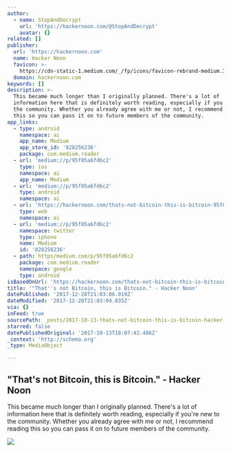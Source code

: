 ```yaml
---
author:
  - name: StopAndDecrypt
    url: 'https://hackernoon.com/@StopAndDecrypt'
    avatar: {}
related: []
publisher:
  url: 'https://hackernoon.com'
  name: Hacker Noon
  favicon: >-
    https://cdn-static-1.medium.com/_/fp/icons/favicon-rebrand-medium.3Y6xpZ-0FSdWDnPM3hSBIA.ico
  domain: hackernoon.com
keywords: []
description: >-
  This became much longer than I originally planned. There's a lot of
  information here that is definitely worth reading, especially if you're new to
  the community. Whether you already agree with me or not, I recommend reading
  this so you can pass it on to future members of the community.
app_links:
  - type: android
    namespace: ai
    app_name: Medium
    app_store_id: '828256236'
    package: com.medium.reader
  - url: 'medium://p/95f05a6fd6c2'
    type: ios
    namespace: ai
    app_name: Medium
  - url: 'medium://p/95f05a6fd6c2'
    type: android
    namespace: ai
  - url: 'https://hackernoon.com/thats-not-bitcoin-this-is-bitcoin-95f05a6fd6c2'
    type: web
    namespace: ai
  - url: 'medium://p/95f05a6fd6c2'
    namespace: twitter
    type: iphone
    name: Medium
    id: '828256236'
  - path: https/medium.com/p/95f05a6fd6c2
    package: com.medium.reader
    namespace: google
    type: android
isBasedOnUrl: 'https://hackernoon.com/thats-not-bitcoin-this-is-bitcoin-95f05a6fd6c2'
title: '"That''s not Bitcoin, this is Bitcoin." - Hacker Noon'
datePublished: '2017-12-28T21:03:06.019Z'
dateModified: '2017-12-28T21:03:04.835Z'
via: {}
inFeed: true
sourcePath: _posts/2017-10-13-thats-not-bitcoin-this-is-bitcoin-hacker-noon.md
starred: false
datePublishedOriginal: '2017-10-13T18:07:42.486Z'
_context: 'http://schema.org'
_type: MediaObject

---
```

<article style=""><h1>"That's not Bitcoin, this is Bitcoin." - Hacker Noon</h1><p>This became much longer than I originally planned. There's a lot of information here that is definitely worth reading, especially if you're new to the community. Whether you already agree with me or not, I recommend reading this so you can pass it on to future members of the community.</p><img src="https://cdn-images-1.medium.com/max/1200/1*blW4SQyFmTq0Oice3lDBsA.jpeg" /></article>
